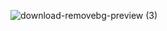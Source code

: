 ![download-removebg-preview (3)](https://github.com/user-attachments/assets/b2364242-eef4-4f91-a648-01a59e7acd52)
